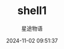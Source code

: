---
title: shell1
date: 2024-11-02 09:51:37
permalink: /pages/shell1/
categories:
  - 运维
  - Shell
tags:
  - Shell
author: 星途物语
---